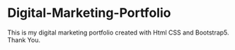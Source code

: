 # Digital-Marketing-Portfolio
This is my digital marketing portfolio created with Html CSS and Bootstrap5. Thank You.
